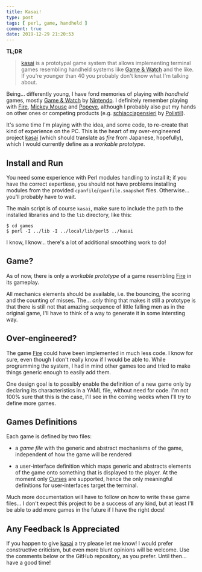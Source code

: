 ```yaml
---
title: Kasai!
type: post
tags: [ perl, game, handheld ]
comment: true
date: 2019-12-29 21:20:53
---
```


<script id="asciicast-290862" src="https://asciinema.org/a/290862.js" async></script>

**TL;DR**

> [kasai][] is a prototypal game system that allows implementing terminal
> games resembling handheld systems like [Game & Watch][] and the like. If
> you're younger than 40 you probably don't know what I'm talking about.

Being... differently young, I have fond memories of playing with
*handheld* games, mostly [Game & Watch][] by [Nintendo][]. I definitely
remember playing with [Fire][], [Mickey Mouse][] and [Popeye][], although
I probably also put my hands on other ones or competing products (e.g.
[schiacciapensieri][] by [Polistil][]).

It's some time I'm playing with the idea, and some code, to re-create that
kind of experience on the PC. This is the heart of my over-engineered
project [kasai][] (which should translate as *fire* from Japanese,
hopefully), which I would currently define as a *workable prototype*.

## Install and Run

You need some experience with Perl modules handling to install it; if you
have the correct expertiese, you should not have problems installing
modules from the provided `cpanfile`/`cpanfile.snapshot` files.
Otherwise... you'll probably have to wait.

The main script is of course `kasai`, make sure to include the path to the
installed libraries and to the `lib` directory, like this:

~~~~
$ cd games
$ perl -I ../lib -I ../local/lib/perl5 ../kasai
~~~~

I know, I know... there's a lot of additional smoothing work to do!

## Game?

As of now, there is only a *workable prototype* of a game resembling
[Fire][] in its gameplay.

All mechanics elements should be available, i.e. the bouncing, the scoring
and the counting of misses. The... *only* thing that makes it still
a prototype is that there is still not that amazing sequence of little
falling men as in the original game, I'll have to think of a way to
generate it in some intersting way.

## Over-engineered?

The game [Fire][] could have been implemented in much less code. I know
for sure, even though I don't really know if I would be able to. While
programming the system, I had in mind other games too and tried to make
things generic enough to easily add them.

One design goal is to possibly enable the definition of a new game only by
declaring its characteristics in a YAML file, without need for code. I'm
not 100% sure that this is the case, I'll see in the coming weeks when
I'll try to define more games.

## Games Definitions

Each game is defined by two files:

- a *game file* with the generic and abstract mechanisms of the game,
  independent of how the game will be rendered

- a user-interface definition which maps generic and abstracts elements of
  the game onto something that is displayed to the player. At the moment
  only [Curses][] are supported, hence the only meaningful definitions for
  user-interfaces target the terminal.

Much more documentation will have to follow on how to write these game
files... I don't expect this project to be a success of any kind, but at
least I'll be able to add more games in the future if I have the right
docs!

## Any Feedback Is Appreciated

If you happen to give [kasai][] a try please let me know! I would prefer
constructive criticism, but even more blunt opinions will be welcome. Use
the comments below or the GitHub repository, as you prefer. Until then...
have a good time!

[Game & Watch]: https://en.wikipedia.org/wiki/Game_%26_Watch_series
[Nintendo]: https://www.nintendo.com/
[Fire]: https://en.wikipedia.org/wiki/List_of_Game_%26_Watch_games#Fire
[Mickey Mouse]: https://en.wikipedia.org/wiki/List_of_Game_%26_Watch_games#Mickey_Mouse
[Popeye]: https://en.wikipedia.org/wiki/List_of_Game_%26_Watch_games#Popeye
[schiacciapensieri]: https://schiacciapensieripolistil.blogspot.com/2011/11/elenco-giochi.html
[Polistil]: https://it.wikipedia.org/wiki/Polistil
[kasai]: https://www.github.com/polettix/kasai/
[Curses]: https://metacpan.org/pod/Curses
